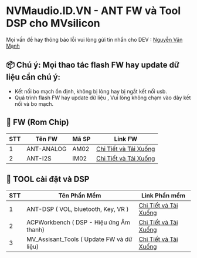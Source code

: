 # NVMaudio.ID.VN  - ANT  FW và Tool DSP cho MVsilicon
Mọi vấn đề hay thông báo lỗi vui lòng gửi tin nhắn cho DEV : [Nguyễn Văn Mạnh](https://www.facebook.com/NvmAudio)
 
## 📦 Chú ý:  Mọi thao tác flash FW hay update dữ liệu cần chú ý:
- Kết nối bo mạch ổn định, không bị lỏng hay bị ngắt kết nối usb.
- Quá trình flash FW hay update dữ liệu , Vui lòng không chạm vào dây kết nối và bo mạch.

## 🔧 FW (Rom Chip)

| STT | Tên FW     | Mã SP      | Link FW                                                |
|-----|------------|------------|--------------------------------------------------------|
| 1   | ANT-ANALOG | AM02       | [Chi Tiết và Tải Xuống](https://github.com/ten-cua-ban/ten-repo/releases) |
| 2   | ANT-I2S    | IM02       | [Chi Tiết và Tải Xuống](https://github.com/ten-cua-ban/ten-repo/releases) |


## 🚀 TOOL cài đặt và DSP

| STT | Tên Phần Mềm           | Link Phần mềm                                          |
|-----|------------------------|--------------------------------------------------------|
| 1   | ANT-DSP           ( VOL, bluetooth, Key, VR )     | [Chi Tiết và Tải Xuống](https://github.com/nvmaudio/nvm_app/releases/tag/ANT_DSP) |
| 2   | ACPWorkbench      ( DSP - Hiệu ứng Âm thanh)      | [Chi Tiết và Tải Xuống](https://github.com/nvmaudio/nvm_app/releases/tag/ACPWorkbench) |
| 3   | MV_Assisant_Tools ( Update FW và dữ liệu)         | [Chi Tiết và Tải Xuống](https://github.com/nvmaudio/nvm_app/releases/tag/MV_Assisant_Tools) |


